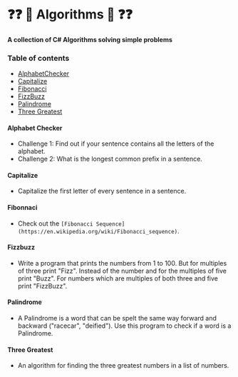 # ❓❓ 💭	 Algorithms  💭 ❓❓

#### A collection of C# Algorithms solving simple problems

### Table of contents
- [AlphabetChecker](#alphabet-checker)
- [Capitalize](#capitalize)
- [Fibonacci](#fibonacci)
- [FizzBuzz](#fizzbuzz)
- [Palindrome](#palindrome)
- [Three Greatest](#three-greatest)

#### Alphabet Checker
- Challenge 1: Find out if your sentence contains all the letters of the alphabet.
- Challenge 2: What is the longest common prefix in a sentence.

#### Capitalize
- Capitalize the first letter of every sentence in a sentence.

#### Fibonnaci
- Check out the `[Fibonacci Sequence](https://en.wikipedia.org/wiki/Fibonacci_sequence)`.

#### Fizzbuzz
- Write a program that prints the numbers from 1 to 100. But for multiples of three print "Fizz". Instead of the number and for the multiples of five print "Buzz". For numbers which are multiples of both three and five print "FizzBuzz".

#### Palindrome
- A Palindrome is a word that can be spelt the same way forward and backward ("racecar", "deified"). Use this program to check if a word is a Palindrome.

#### Three Greatest
- An algorithm for finding the three greatest numbers in a list of numbers. 
